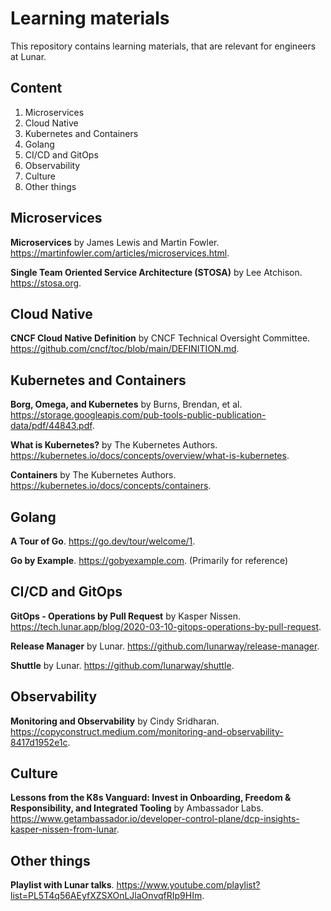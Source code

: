 # Learning materials

This repository contains learning materials, that are relevant for engineers at Lunar.

## Content

1. Microservices
1. Cloud Native
1. Kubernetes and Containers
1. Golang
1. CI/CD and GitOps
1. Observability
1. Culture
1. Other things

## Microservices

**Microservices** by James Lewis and Martin Fowler. https://martinfowler.com/articles/microservices.html.

**Single Team Oriented Service Architecture (STOSA)** by Lee Atchison. https://stosa.org.

## Cloud Native

**CNCF Cloud Native Definition** by CNCF Technical Oversight Committee. https://github.com/cncf/toc/blob/main/DEFINITION.md.

## Kubernetes and Containers

**Borg, Omega, and Kubernetes** by Burns, Brendan, et al. https://storage.googleapis.com/pub-tools-public-publication-data/pdf/44843.pdf.

**What is Kubernetes?** by The Kubernetes Authors. https://kubernetes.io/docs/concepts/overview/what-is-kubernetes.

**Containers** by The Kubernetes Authors. https://kubernetes.io/docs/concepts/containers.

## Golang

**A Tour of Go**. https://go.dev/tour/welcome/1.

**Go by Example**. https://gobyexample.com. (Primarily for reference)

## CI/CD and GitOps

**GitOps - Operations by Pull Request** by Kasper Nissen. https://tech.lunar.app/blog/2020-03-10-gitops-operations-by-pull-request.

**Release Manager** by Lunar. https://github.com/lunarway/release-manager.

**Shuttle** by Lunar. https://github.com/lunarway/shuttle.

## Observability

**Monitoring and Observability** by Cindy Sridharan. https://copyconstruct.medium.com/monitoring-and-observability-8417d1952e1c.

## Culture

**Lessons from the K8s Vanguard: Invest in Onboarding, Freedom & Responsibility, and Integrated Tooling** by Ambassador Labs. https://www.getambassador.io/developer-control-plane/dcp-insights-kasper-nissen-from-lunar.

## Other things

**Playlist with Lunar talks**. https://www.youtube.com/playlist?list=PL5T4q56AEyfXZSXOnLJlaOnvqfRIp9HIm.
